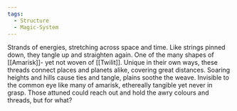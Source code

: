 ```yaml
---
tags:
  - Structure
  - Magic-System
---
```

Strands of energies, stretching across space and time.
Like strings pinned down, they tangle up and straighten again.
One of the many shapes of [[Amarisk]]- yet not woven of [[Twilit]]. 
Unique in their own ways, these threads connect places and planets alike, covering great distances.
Soaring heights and hills cause ties and tangle, plains soothe the weave. 
Invisible to the common eye like many of amarisk, ethereally tangible yet never in grasp. 
Those attuned could reach out and hold the awry colours and threads, but for what?

